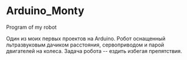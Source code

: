 # Arduino_Monty
Program of my robot

Один из моих первых проектов на Arduino.
Робот оснащенный льтразвуковым дачиком расстояния, сервоприводом и
парой двигателей на колеса. Задача робота -- ездить избегая препятствия.
